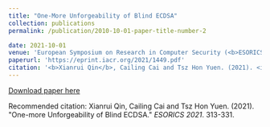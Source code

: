 ```yaml
---
title: "One-More Unforgeability of Blind ECDSA"
collection: publications
permalink: /publication/2010-10-01-paper-title-number-2

date: 2021-10-01
venue: 'European Symposium on Research in Computer Security (<b>ESORICS</b>)'
paperurl: 'https://eprint.iacr.org/2021/1449.pdf'
citation: '<b>Xianrui Qin</b>, Cailing Cai and Tsz Hon Yuen. (2021). <i>ESORICS 2021</i>. 313-331.'
---
```


[Download paper here](https://eprint.iacr.org/2021/1449.pdf)

Recommended citation: Xianrui Qin, Cailing Cai and Tsz Hon Yuen. (2021). "One-more Unforgeability of Blind ECDSA." <i>ESORICS 2021</i>. 313-331.
